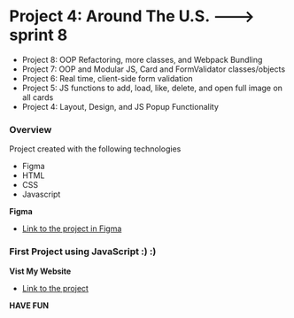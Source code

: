 # Project 4: Around The U.S. ---> sprint 8 

* Project 8: OOP Refactoring, more classes, and Webpack Bundling
* Project 7: OOP and Modular JS, Card and FormValidator classes/objects
* Project 6: Real time, client-side form validation
* Project 5: JS functions to add, load, like, delete, and open full image on all cards
* Project 4: Layout, Design, and JS Popup Functionality


### Overview
Project created with the following technologies

* Figma
* HTML
* CSS
* Javascript 

**Figma**

* [Link to the project in Figma](https://www.figma.com/file/SurN1jaeEQIhuZEDMhmWWf/Sprint-4-Around-The-U.S.-desktop-mobile?node-id=0%3A1)

### First Project using JavaScript :) :)
**Vist My Website**
* [Link to the project ](https://bilal2786.github.io/web_project_4/)

**HAVE FUN**

